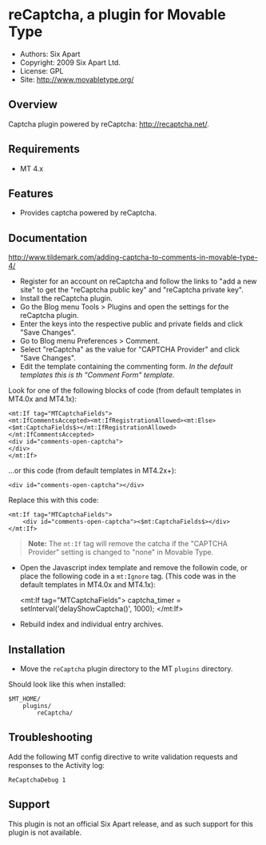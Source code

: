 # reCaptcha, a plugin for Movable Type

* Authors: Six Apart
* Copyright: 2009 Six Apart Ltd.
* License: GPL
* Site: <http://www.movabletype.org/>


## Overview

Captcha plugin powered by reCaptcha: <http://recaptcha.net/>.


## Requirements

* MT 4.x


## Features

* Provides captcha powered by reCaptcha.


## Documentation

<http://www.tildemark.com/adding-captcha-to-comments-in-movable-type-4/>

* Register for an account on reCaptcha and follow the links to "add a new
  site" to get the "reCaptcha public key" and "reCaptcha private key".
* Install the reCaptcha plugin.
* Go the Blog menu Tools > Plugins and open the settings for the reCaptcha
  plugin.
* Enter the keys into the respective public and private fields and click "Save
  Changes".
* Go to Blog menu Preferences > Comment.
* Select "reCaptcha" as the value for "CAPTCHA Provider" and click "Save
  Changes".
* Edit the template containing the commenting form. *In the default templates
  this is th "Comment Form" template.*

Look for one of the following blocks of code (from default templates in MT4.0x and MT4.1x):

    <mt:If tag="MTCaptchaFields">
    <mt:IfCommentsAccepted><mt:IfRegistrationAllowed><mt:Else><$mt:CaptchaFields$></mt:IfRegistrationAllowed></mt:IfCommentsAccepted>
    <div id="comments-open-captcha">
    </div>
    </mt:If>

...or this code  (from default templates in MT4.2x+):

    <div id="comments-open-captcha"></div>

Replace this with this code:

    <mt:If tag="MTCaptchaFields">
        <div id="comments-open-captcha"><$mt:CaptchaFields$></div>
    </mt:If>

> **Note:** The `mt:If` tag will remove the catcha if the "CAPTCHA Provider" setting is changed to "none" in Movable Type.

* Open the Javascript index template and remove the followin code, or place
  the following code in a `mt:Ignore` tag. (This code was in the default
  templates in MT4.0x and MT4.1x):

    <mt:If tag="MTCaptchaFields">
    captcha_timer = setInterval('delayShowCaptcha()', 1000);
    </mt:If>

* Rebuild index and individual entry archives.


## Installation

* Move the `reCaptcha` plugin directory to the MT `plugins` directory.

Should look like this when installed:

    $MT_HOME/
        plugins/
            reCaptcha/


## Troubleshooting

Add the following MT config directive to write validation requests and responses to the Activity log:

    ReCaptchaDebug 1


## Support

This plugin is not an official Six Apart release, and as such support for this
plugin is not available.
